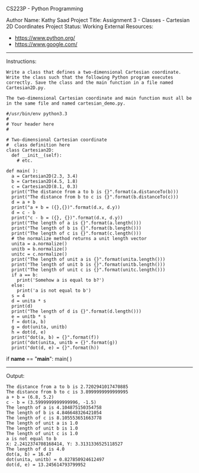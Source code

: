 CS223P - Python Programming

Author Name: Kathy Saad
Project Title: Assignment 3 - Classes - Cartesian 2D Coordinates
Project Status: Working
External Resources:
- https://www.python.org/
- https://www.google.com/

**********************************************************************************************************************

Instructions:

    Write a class that defines a two-dimensional Cartesian coordinate. Write the class such that the following Python program executes correctly. Save the class and the main function in a file named Cartesian2D.py.

    The two-dimensional Cartesian coordinate and main function must all be in the same file and named cartesian_demo.py.

    #/usr/bin/env python3.3
    #
    # Your header here
    #

    # Two-dimensional Cartesian coordinate
    #  class definition here
    class Cartesian2D:
      def __init__(self):
        # etc.

    def main( ):
      a = Cartesian2D(2.3, 3.4)
      b = Cartesian2D(4.5, 1.8)
      c = Cartesian2D(8.1, 0.3)
      print("The distance from a to b is {}".format(a.distanceTo(b)))
      print("The distance from b to c is {}".format(b.distanceTo(c)))
      d = a + b
      print("a + b = ({},{})".format(d.x, d.y))
      d = c - b
      print("c - b = ({}, {})".format(d.x, d.y))
      print("The length of a is {}".format(a.length()))
      print("The length of b is {}".format(b.length()))
      print("The length of c is {}".format(c.length()))
      # the normalize method returns a unit length vector
      unita = a.normalize()
      unitb = b.normalize()
      unitc = c.normalize()
      print("The length of unit a is {}".format(unita.length()))
      print("The length of unit b is {}".format(unitb.length()))
      print("The length of unit c is {}".format(unitc.length()))
      if a == b:
        print('Somehow a is equal to b?')
      else:
        print('a is not equal to b')
      s = 4
      d = unita * s
      print(d)
      print("The length of d is {}".format(d.length()))
      e = unitb * s
      f = dot(a, b)
      g = dot(unita, unitb)
      h = dot(d, e)
      print("dot(a, b) = {}".format(f))
      print("dot(unita, unitb = {}".format(g))
      print("dot(d, e) = {}".format(h))


if __name__ == "__main__":
  main( )

**********************************************************************************************************************

Output:

	The distance from a to b is 2.7202941017470885
	The distance from b to c is 3.8999999999999995
	a + b = (6.8, 5.2)
	c - b = (3.5999999999999996, -1.5)
	The length of a is 4.104875150354758
	The length of b is 4.846648326421054
	The length of c is 8.105553651663778
	The length of unit a is 1.0
	The length of unit b is 1.0
	The length of unit c is 1.0
	a is not equal to b
	X: 2.2412374708168414, Y: 3.3131336525118527
	The length of d is 4.0
	dot(a, b) = 16.47
	dot(unita, unitb) = 0.827850924612497
	dot(d, e) = 13.245614793799952
